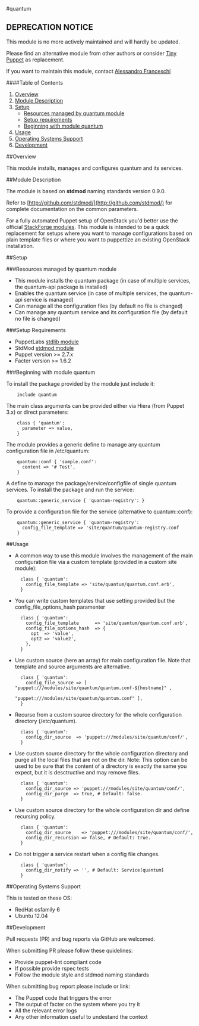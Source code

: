 #quantum

## DEPRECATION NOTICE
This module is no more actively maintained and will hardly be updated.

Please find an alternative module from other authors or consider [Tiny Puppet](https://github.com/example42/puppet-tp) as replacement.

If you want to maintain this module, contact [Alessandro Franceschi](https://github.com/alvagante)


####Table of Contents

1. [Overview](#overview)
2. [Module Description](#module-description)
3. [Setup](#setup)
    * [Resources managed by quantum module](#resources-managed-by-quantum-module)
    * [Setup requirements](#setup-requirements)
    * [Beginning with module quantum](#beginning-with-module-quantum)
4. [Usage](#usage)
5. [Operating Systems Support](#operating-systems-support)
6. [Development](#development)

##Overview

This module installs, manages and configures quantum and its services.

##Module Description

The module is based on **stdmod** naming standards version 0.9.0.

Refer to [http://github.com/stdmod/](http://github.com/stdmod/) for complete documentation on the common parameters.

For a fully automated Puppet setup of OpenStack you'd better use the official [StackForge modules](https://github.com/stackforge/puppet-openstack).
This module is intended to be a quick replacement for setups where you want to manage configurations based on plain template files or where you want to puppettize an existing OpenStack installation.

##Setup

###Resources managed by quantum module
* This module installs the quantum package (in case of multiple services, the quantum-api package is installed)
* Enables the quantum service (in case of multiple services, the quantum-api service is managed)
* Can manage all the configuration files (by default no file is changed)
* Can manage any quantum service and its configuration file (by default no file is changed)

###Setup Requirements
* PuppetLabs [stdlib module](https://github.com/puppetlabs/puppetlabs-stdlib)
* StdMod [stdmod module](https://github.com/stdmod/stdmod)
* Puppet version >= 2.7.x
* Facter version >= 1.6.2

###Beginning with module quantum

To install the package provided by the module just include it:

        include quantum

The main class arguments can be provided either via Hiera (from Puppet 3.x) or direct parameters:

        class { 'quantum':
          parameter => value,
        }

The module provides a generic define to manage any quantum configuration file in /etc/quantum:

        quantum::conf { 'sample.conf':
          content => '# Test',
        }

A define to manage the package/service/configfile of single quantum services. To install the package and run the service:

        quantum::generic_service { 'quantum-registry': }

To provide a configuration file for the service (alternative to quantum::conf):

        quantum::generic_service { 'quantum-registry':
          config_file_template => 'site/quantum/quantum-registry.conf
        }

##Usage

* A common way to use this module involves the management of the main configuration file via a custom template (provided in a custom site module):

        class { 'quantum':
          config_file_template => 'site/quantum/quantum.conf.erb',
        }

* You can write custom templates that use setting provided but the config_file_options_hash paramenter

        class { 'quantum':
          config_file_template      => 'site/quantum/quantum.conf.erb',
          config_file_options_hash  => {
            opt  => 'value',
            opt2 => 'value2',
          },
        }

* Use custom source (here an array) for main configuration file. Note that template and source arguments are alternative.

        class { 'quantum':
          config_file_source => [ "puppet:///modules/site/quantum/quantum.conf-${hostname}" ,
                                  "puppet:///modules/site/quantum/quantum.conf" ],
        }


* Recurse from a custom source directory for the whole configuration directory (/etc/quantum).

        class { 'quantum':
          config_dir_source  => 'puppet:///modules/site/quantum/conf/',
        }

* Use custom source directory for the whole configuration directory and purge all the local files that are not on the dir.
  Note: This option can be used to be sure that the content of a directory is exactly the same you expect, but it is desctructive and may remove files.

        class { 'quantum':
          config_dir_source => 'puppet:///modules/site/quantum/conf/',
          config_dir_purge  => true, # Default: false.
        }

* Use custom source directory for the whole configuration dir and define recursing policy.

        class { 'quantum':
          config_dir_source    => 'puppet:///modules/site/quantum/conf/',
          config_dir_recursion => false, # Default: true.
        }

* Do not trigger a service restart when a config file changes.

        class { 'quantum':
          config_dir_notify => '', # Default: Service[quantum]
        }

##Operating Systems Support

This is tested on these OS:
- RedHat osfamily 6
- Ubuntu 12.04


##Development

Pull requests (PR) and bug reports via GitHub are welcomed.

When submitting PR please follow these quidelines:
- Provide puppet-lint compliant code
- If possible provide rspec tests
- Follow the module style and stdmod naming standards

When submitting bug report please include or link:
- The Puppet code that triggers the error
- The output of facter on the system where you try it
- All the relevant error logs
- Any other information useful to undestand the context
